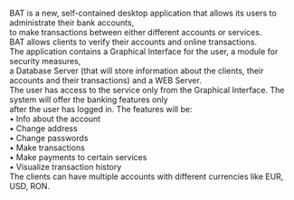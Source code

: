 BAT is a new, self-contained desktop application that allows its users to administrate their bank accounts,  
to make transactions between either different accounts or services.  
BAT allows clients to verify their accounts and online transactions.  
The application contains a Graphical Interface for the user, a module for security measures,   
a Database Server (that will store information about the clients, their accounts and their transactions) and a WEB Server.  
The user has access to the service only from the Graphical Interface. The system will offer the banking features only  
after the user has logged in. The features will be:  
•	Info about the account  
•	Change address  
•	Change passwords  
•	Make transactions  
•	Make payments to certain services  
•	Visualize transaction history  
The clients can have multiple accounts with different currencies like EUR, USD, RON.
